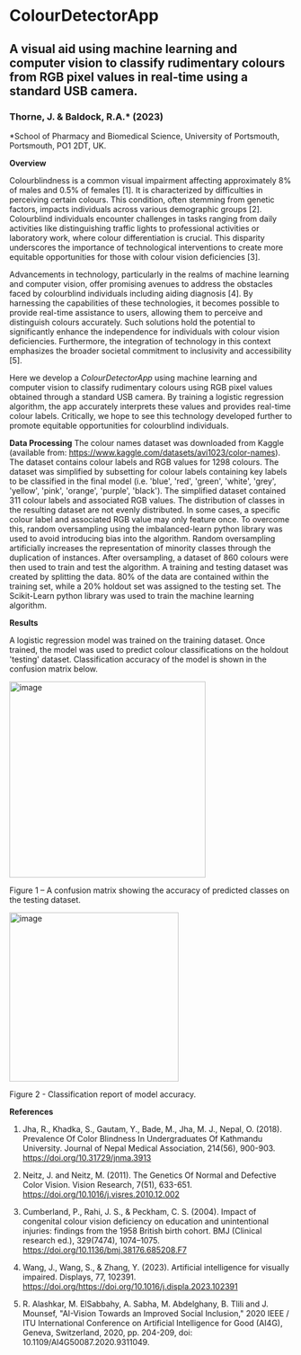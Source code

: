# ColourDetectorApp
## A visual aid using machine learning and computer vision to classify rudimentary colours from RGB pixel values in real-time using a standard USB camera.
### Thorne, J. & Baldock, R.A.* (2023)
*School of Pharmacy and Biomedical Science, University of Portsmouth, Portsmouth, PO1 2DT, UK. 

**Overview**

Colourblindness is a common visual impairment affecting approximately 8% of males and 0.5% of females [1]. It is characterized by difficulties in perceiving certain colours. This condition, often stemming from genetic factors, impacts individuals across various demographic groups [2]. Colourblind individuals encounter challenges in tasks ranging from daily activities like distinguishing traffic lights to professional activities or laboratory work, where colour differentiation is crucial. This disparity underscores the importance of technological interventions to create more equitable opportunities for those with colour vision deficiencies [3].

Advancements in technology, particularly in the realms of machine learning and computer vision, offer promising avenues to address the obstacles faced by colourblind individuals including aiding diagnosis [4]. By harnessing the capabilities of these technologies, it becomes possible to provide real-time assistance to users, allowing them to perceive and distinguish colours accurately. Such solutions hold the potential to significantly enhance the independence for individuals with colour vision deficiencies. Furthermore, the integration of technology in this context emphasizes the broader societal commitment to inclusivity and accessibility [5]. 

Here we develop a *ColourDetectorApp* using machine learning and computer vision to classify rudimentary colours using RGB pixel values obtained through a standard USB camera. By training a logistic regression algorithm, the app accurately interprets these values and provides real-time colour labels. Critically, we hope to see this technology developed further to promote equitable opportunities for colourblind individuals. 

**Data Processing**
The colour names dataset was downloaded from Kaggle (available from: https://www.kaggle.com/datasets/avi1023/color-names). The dataset contains colour labels and RGB values for 1298 colours. The dataset was simplified by subsetting for colour labels containing key labels to be classified in the final model (i.e. 'blue', 'red', 'green', 'white', 'grey', 'yellow', 'pink', 'orange', 'purple', 'black'). The simplified dataset contained 311 colour labels and associated RGB values. The distribution of classes in the resulting dataset are not evenly distributed. In some cases, a specific colour label and associated RGB value may only feature once. To overcome this, random oversampling using the imbalanced-learn python library was used to avoid introducing bias into the algorithm. Random oversampling artificially increases the representation of minority classes through the duplication of instances. After oversampling, a dataset of 860 colours were then used to train and test the algorithm. A training and testing dataset was created by splitting the data. 80% of the data are contained within the training set, while a 20% holdout set was assigned to the testing set. The Scikit-Learn python library was used to train the machine learning algorithm. 

**Results**

A logistic regression model was trained on the training dataset. Once trained, the model was used to predict colour classifications on the holdout 'testing' dataset. Classification accuracy of the model is shown in the confusion matrix below. 

<img width="349" alt="image" src="https://github.com/RA-Baldock/ColourDetectorApp/assets/79604468/67258e43-9630-43ce-8c0a-29af9007af4e">

Figure 1 – A confusion matrix showing the accuracy of predicted classes on the testing dataset.

<img width="301" alt="image" src="https://github.com/RA-Baldock/ColourDetectorApp/assets/79604468/5b5772d3-fde9-4628-b8b4-24308f37c2e4">

Figure 2 - Classification report of model accuracy.

**References**

1.	Jha, R., Khadka, S., Gautam, Y., Bade, M., Jha, M. J., Nepal, O. (2018). Prevalence Of Color Blindness In Undergraduates Of Kathmandu University. Journal of Nepal Medical Association, 214(56), 900-903. https://doi.org/10.31729/jnma.3913

2.	Neitz, J. and Neitz, M. (2011). The Genetics Of Normal and Defective Color Vision. Vision Research, 7(51), 633-651. https://doi.org/10.1016/j.visres.2010.12.002

3.	Cumberland, P., Rahi, J. S., & Peckham, C. S. (2004). Impact of congenital colour vision deficiency on education and unintentional injuries: findings from the 1958 British birth cohort. BMJ (Clinical research ed.), 329(7474), 1074–1075. https://doi.org/10.1136/bmj.38176.685208.F7 

4.	Wang, J., Wang, S., & Zhang, Y. (2023). Artificial intelligence for visually impaired. Displays, 77, 102391. https://doi.org/https://doi.org/10.1016/j.displa.2023.102391 

5.	R. Alashkar, M. ElSabbahy, A. Sabha, M. Abdelghany, B. Tlili and J. Mounsef, "AI-Vision Towards an Improved Social Inclusion," 2020 IEEE / ITU International Conference on Artificial Intelligence for Good (AI4G), Geneva, Switzerland, 2020, pp. 204-209, doi: 10.1109/AI4G50087.2020.9311049.  
